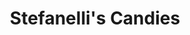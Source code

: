 ---
title: "Stefanelli's Candies"
url: /erie/stefanellis-candies-summit-towne-centre/
shop: Schokolade
---